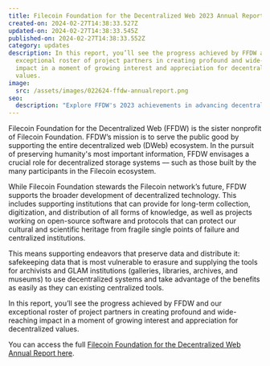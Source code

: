 ```yaml
---
title: Filecoin Foundation for the Decentralized Web 2023 Annual Report
created-on: 2024-02-27T14:38:33.527Z
updated-on: 2024-02-27T14:38:33.545Z
published-on: 2024-02-27T14:38:33.552Z
category: updates
description: In this report, you’ll see the progress achieved by FFDW and our
  exceptional roster of project partners in creating profound and wide-reaching
  impact in a moment of growing interest and appreciation for decentralized
  values.
image:
  src: /assets/images/022624-ffdw-annualreport.png
seo:
  description: "Explore FFDW's 2023 achievements in advancing decentralized technology, supporting digital preservation, and fostering partnerships to protect humanity's vital information."
---
```


Filecoin Foundation for the Decentralized Web (FFDW) is the sister nonprofit of Filecoin Foundation. FFDW’s mission is to serve the public good by supporting the entire decentralized web (DWeb) ecosystem. In the pursuit of preserving humanity's most important information, FFDW envisages a crucial role for decentralized storage systems –– such as those built by the many participants in the Filecoin ecosystem. 

While Filecoin Foundation stewards the Filecoin network’s future, FFDW supports the broader development of decentralized technology. This includes supporting institutions that can provide for long-term collection, digitization, and distribution of all forms of knowledge, as well as projects working on open-source software and protocols that can protect our cultural and scientific heritage from fragile single points of failure and centralized institutions.

This means supporting endeavors that preserve data and distribute it: safekeeping data that is most vulnerable to erasure and supplying the tools for archivists and GLAM institutions (galleries, libraries, archives, and museums) to use decentralized systems and take advantage of the benefits as easily as they can existing centralized tools. 

In this report, you’ll see the progress achieved by FFDW and our exceptional roster of project partners in creating profound and wide-reaching impact in a moment of growing interest and appreciation for decentralized values.

Y﻿ou can access the full [Filecoin Foundation for the Decentralized Web Annual Report here](https://link.ffdweb.org/report24).
